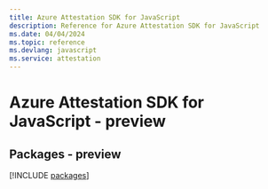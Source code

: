 ```yaml
---
title: Azure Attestation SDK for JavaScript
description: Reference for Azure Attestation SDK for JavaScript
ms.date: 04/04/2024
ms.topic: reference
ms.devlang: javascript
ms.service: attestation
---
```

# Azure Attestation SDK for JavaScript - preview
## Packages - preview
[!INCLUDE [packages](attestation-index.md)]